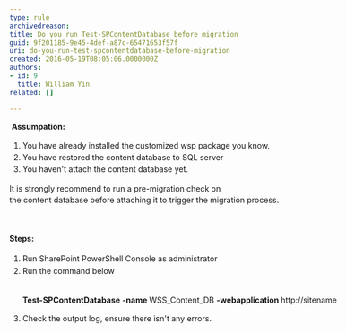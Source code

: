 ```yaml
---
type: rule
archivedreason: 
title: Do you run Test-SPContentDatabase before migration
guid: 9f201185-9e45-4def-a87c-65471653f57f
uri: do-you-run-test-spcontentdatabase-before-migration
created: 2016-05-19T08:05:06.0000000Z
authors:
- id: 9
  title: William Yin
related: []

---
```



<p><span style="line-height&#58;20.8px;">&#160;<strong>Assumpation&#58;</strong></span></p><ol><li><span style="line-height&#58;20.8px;">You have already installed the customized wsp package you know.</span><br></li><li><span style="line-height&#58;20.8px;">You have restored the content database to SQL server</span><br></li><li><span style="line-height&#58;20.8px;">You haven't attach the content database yet.</span><br></li></ol><p><span style="line-height&#58;20.8px;"><span style="line-height&#58;20.8px;">It&#160;</span><span style="line-height&#58;20.8px;">is strongly recommend to run&#160;</span><span style="line-height&#58;20.8px;">a pre-migration check on the&#160;content&#160;</span><span style="line-height&#58;20.8px;">database</span><span style="line-height&#58;20.8px;">&#160;before attaching it to trigger the migration process</span><span style="line-height&#58;20.8px;">.</span><br></span></p>
<br><excerpt class='endintro'></excerpt><br>
<div><span style="line-height&#58;20.8px;"><strong>Steps&#58;</strong></span></div><ol><li><span style="line-height&#58;1.6;">​Run&#160;SharePoint Pow</span><span style="line-height&#58;1.6;">erShell Console as&#160;admini​strator</span><br></li><li><span style="line-height&#58;1.6;">​Run the command below</span><span style="line-height&#58;1.6;">​​</span><span style="line-height&#58;1.6;">​<br></span><div><br></div><div><p class="ssw15-rteElement-CodeArea" style="width&#58;770.031px;">​​​​<span></span><strong>Test-SPContentDatabase</strong> <strong>-</strong><strong>name </strong>WSS_Content_DB <strong>-</strong><strong>webapplication </strong>http&#58;//sitename​<span></span></p></div></li><li><span style="line-height&#58;1.6;">Check the output log, ensure there isn't any errors.</span></li></ol>



